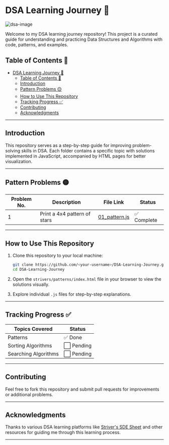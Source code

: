 # DSA Learning Journey 🚀

![dsa-image](https://miro.medium.com/v2/resize:fit:1107/1*eiqy11RfyotD5dn3bEOQsg.jpeg)

Welcome to my DSA learning journey repository! This project is a curated guide for understanding and practicing Data Structures and Algorithms with code, patterns, and examples.

## Table of Contents 📖

- [DSA Learning Journey 🚀](#dsa-learning-journey-)
  - [Table of Contents 📖](#table-of-contents-)
  - [Introduction](#introduction)
  - [Pattern Problems 🟡](#pattern-problems-)
  - [How to Use This Repository](#how-to-use-this-repository)
  - [Tracking Progress ✅](#tracking-progress-)
  - [Contributing](#contributing)
  - [Acknowledgments](#acknowledgments)

---

## Introduction

This repository serves as a step-by-step guide for improving problem-solving skills in DSA. Each folder contains a specific topic with solutions implemented in JavaScript, accompanied by HTML pages for better visualization.

---

## Pattern Problems 🟡

| Problem No. | Description                  | File Link                                         | Status      |
| ----------- | ---------------------------- | ------------------------------------------------- | ----------- |
| 1           | Print a 4x4 pattern of stars | [01_pattern.js](/strivers/patterns/01_pattern.js) | ✅ Complete |

---

## How to Use This Repository

1. Clone this repository to your local machine:

   ```bash
   git clone https://github.com/<your-username>/DSA-Learning-Journey.git
   cd DSA-Learning-Journey
   ```

2. Open the `strivers/patterns/index.html` file in your browser to view the solutions visually.

3. Explore individual `.js` files for step-by-step explanations.

---

## Tracking Progress ✅

| Topics Covered       | Status     |
| -------------------- | ---------- |
| Patterns             | ✅ Done    |
| Sorting Algorithms   | ⬜ Pending |
| Searching Algorithms | ⬜ Pending |

---

## Contributing

Feel free to fork this repository and submit pull requests for improvements or additional problems.

---

## Acknowledgments

Thanks to various DSA learning platforms like [Striver's SDE Sheet](https://takeuforward.org) and other resources for guiding me through this learning process.

---
